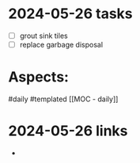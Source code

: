 
# 2024-05-26 tasks

- [ ] grout sink tiles
- [ ] replace garbage disposal

# Aspects:
#daily #templated
[[MOC - daily]]

# 2024-05-26 links
- 


